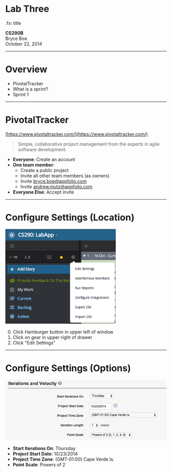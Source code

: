 # Lab Three
.fx: title

__CS290B__  
Bryce Boe  
October 22, 2014

---

# Overview

* PivotalTracker
* What is a sprint?
* Sprint 1

---

# PivotalTracker

[https://www.pivotaltracker.com/](https://www.pivotaltracker.com/)

> Simple, collaborative project management from the experts in agile software
development.

* __Everyone__: Create an account
* __One team member__:
    * Create a public project
    * Invite all other team members (as owners)
    * Invite bryce.boe@appfolio.com
    * Invite andrew.mutz@appfolio.com
* __Everyone Else__: Accept invite

---

# Configure Settings (Location)

![PT settings naviation](img/pt_settings_nav.png)

0. Click Hamburger button in upper left of window
0. Click on gear in upper right of drawer
0. Click "Edit Settings"

---

# Configure Settings (Options)

![PT settings](img/pt_settings.png)

* __Start Iterations On__: Thursday
* __Project Start Date__: 10/23/2014
* __Project Time Zone__: (GMT-01:00) Cape Verde Is.
* __Point Scale__: Powers of 2
